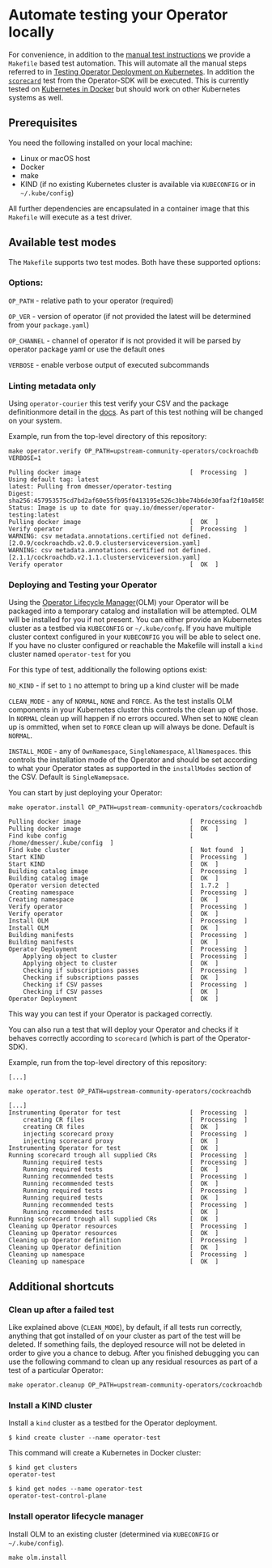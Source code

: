# Automate testing your Operator locally

For convenience, in addition to the [manual test instructions](./testing-operators.md) we provide a `Makefile` based test automation. This will automate all the manual steps referred to in [Testing Operator Deployment on Kubernetes](./testing-operators.md#testing-operator-deployment-on-kubernetes). In addition the [`scorecard`](https://github.com/operator-framework/operator-sdk/blob/master/doc/test-framework/scorecard.md) test from the Operator-SDK will be executed.
This is currently tested on [Kubernetes in Docker](https://github.com/kubernetes-sigs/kind) but should work on other Kubernetes systems as well.

## Prerequisites

You need the following installed on your local machine:

* Linux or macOS host
* Docker
* make
* KIND (if no existing Kubernetes cluster is available via `KUBECONFIG` or in `~/.kube/config`)

All further dependencies are encapsulated in a container image that this `Makefile` will execute as a test driver.

## Available test modes

The `Makefile` supports two test modes. Both have these supported options:

### Options:

` OP_PATH ` - relative path to your operator (required)

` OP_VER ` - version of operator (if not provided the latest will be determined from your `package.yaml`)

` OP_CHANNEL ` - channel of operator if is not provided it will be parsed by operator package yaml or use the default ones

` VERBOSE ` - enable verbose output of executed subcommands

### Linting metadata only
Using `operator-courier` this test verify your CSV and the package definitionmore detail in the [docs](https://github.com/operator-framework/operator-courier). As part of this test nothing will be changed on your system.

Example, run from the top-level directory of this repository:

```
make operator.verify OP_PATH=upstream-community-operators/cockroachdb VERBOSE=1

Pulling docker image                              [  Processing  ]
Using default tag: latest
latest: Pulling from dmesser/operator-testing
Digest: sha256:457953575cd7bd2af60e55fb95f0413195e526c3bbe74b6de30faaf2f10a0585
Status: Image is up to date for quay.io/dmesser/operator-testing:latest
Pulling docker image                              [  OK  ]
Verify operator                                   [  Processing  ]
WARNING: csv metadata.annotations.certified not defined. [2.0.9/cockroachdb.v2.0.9.clusterserviceversion.yaml]
WARNING: csv metadata.annotations.certified not defined. [2.1.1/cockroachdb.v2.1.1.clusterserviceversion.yaml]
Verify operator                                   [  OK  ]

```

### Deploying and Testing your Operator
Using the [Operator Lifecycle Manager](https://github.com/operator-framework/operator-lifecycle-manager)(OLM) your Operator will be packaged into a temporary catalog and installation will be attempted. OLM will be installed for you if not present.
You can either provide an Kubernetes cluster as a testbed via `KUBECONFIG` or `~/.kube/confg`. If you have multiple cluster context configured in your `KUBECONFIG` you will be able to select one. If you have no cluster configured or reachable the Makefile will install a `kind` cluster named `operator-test` for you

For this type of test, additionally the following options exist:

` NO_KIND ` - if set to `1` no attempt to bring up a kind cluster will be made

` CLEAN_MODE ` - any of `NORMAL`, `NONE` and `FORCE`. As the test installs OLM components in your Kubernetes cluster this controls the clean up of those. In `NORMAL` clean up will happen if no errors occured. When set to `NONE` clean up is ommitted, when set to `FORCE` clean up will always be done. Default is `NORMAL`.

` INSTALL_MODE ` - any of `OwnNamespace`, `SingleNamespace`, `AllNamespaces`. this controls the installation mode of the Operator and should be set according to what your Operator states as supported in the `installModes` section of the CSV. Default is `SingleNamepsace`.

You can start by just deploying your Operator:

```
make operator.install OP_PATH=upstream-community-operators/cockroachdb

Pulling docker image                              [  Processing  ]
Pulling docker image                              [  OK  ]
Find kube config                                  [  /home/dmesser/.kube/config  ]
Find kube cluster                                 [  Not found  ]
Start KIND                                        [  Processing  ]
Start KIND                                        [  OK  ]
Building catalog image                            [  Processing  ]
Building catalog image                            [  OK  ]
Operator version detected                         [  1.7.2  ]
Creating namespace                                [  Processing  ]
Creating namespace                                [  OK  ]
Verify operator                                   [  Processing  ]
Verify operator                                   [  OK  ]
Install OLM                                       [  Processing  ]
Install OLM                                       [  OK  ]
Building manifests                                [  Processing  ]
Building manifests                                [  OK  ]
Operator Deployment                               [  Processing  ]
    Applying object to cluster                    [  Processing  ]
    Applying object to cluster                    [  OK  ]
    Checking if subscriptions passes              [  Processing  ]
    Checking if subscriptions passes              [  OK  ]
    Checking if CSV passes                        [  Processing  ]
    Checking if CSV passes                        [  OK  ]
Operator Deployment                               [  OK  ]
```

This way you can test if your Operator is packaged correctly.

You can also run a test that will deploy your Operator and checks if it behaves correctly according to `scorecard` (which is part of the Operator-SDK).

Example, run from the top-level directory of this repository:

```
[...]

make operator.test OP_PATH=upstream-community-operators/cockroachdb

[...]
Instrumenting Operator for test                   [  Processing  ]
    creating CR files                             [  Processing  ]
    creating CR files                             [  OK  ]
    injecting scorecard proxy                     [  Processing  ]
    injecting scorecard proxy                     [  OK  ]
Instrumenting Operator for test                   [  OK  ]
Running scorecard trough all supplied CRs         [  Processing  ]
    Running required tests                        [  Processing  ]
    Running required tests                        [  OK  ]
    Running recommended tests                     [  Processing  ]
    Running recommended tests                     [  OK  ]
    Running required tests                        [  Processing  ]
    Running required tests                        [  OK  ]
    Running recommended tests                     [  Processing  ]
    Running recommended tests                     [  OK  ]
Running scorecard trough all supplied CRs         [  OK  ]
Cleaning up Operator resources                    [  Processing  ]
Cleaning up Operator resources                    [  OK  ]
Cleaning up Operator definition                   [  Processing  ]
Cleaning up Operator definition                   [  OK  ]
Cleaning up namespace                             [  Processing  ]
Cleaning up namespace                             [  OK  ]
```

## Additional shortcuts

### Clean up after a failed test

Like explained above (`CLEAN_MODE`), by default, if all tests run correctly, anything that got installed of on your cluster as part of the test will be deleted. If something fails, the deployed resource will not be deleted in order to give you a chance to debug.
After you finished debugging you can use the following command to clean up any residual resources as part of a test of a particular Operator:

```
make operator.cleanup OP_PATH=upstream-community-operators/cockroachdb
```

### Install a KIND cluster
Install a `kind` cluster as a testbed for the Operator deployment.

```
$ kind create cluster --name operator-test
```

This command will create a Kubernetes in Docker cluster:

```
$ kind get clusters                     
operator-test

$ kind get nodes --name operator-test
operator-test-control-plane
```

### Install operator lifecycle manager
Install OLM to an existing cluster (determined via `KUBECONFIG` or `~/.kube/config`).
```
make olm.install
```